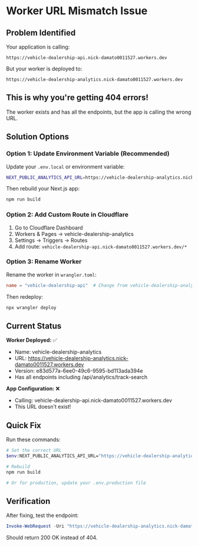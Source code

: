 # Worker URL Mismatch Issue

## Problem Identified

Your application is calling:
```
https://vehicle-dealership-api.nick-damato0011527.workers.dev
```

But your worker is deployed to:
```
https://vehicle-dealership-analytics.nick-damato0011527.workers.dev
```

## This is why you're getting 404 errors!

The worker exists and has all the endpoints, but the app is calling the wrong URL.

## Solution Options

### Option 1: Update Environment Variable (Recommended)

Update your `.env.local` or environment variable:

```bash
NEXT_PUBLIC_ANALYTICS_API_URL=https://vehicle-dealership-analytics.nick-damato0011527.workers.dev
```

Then rebuild your Next.js app:
```bash
npm run build
```

### Option 2: Add Custom Route in Cloudflare

1. Go to Cloudflare Dashboard
2. Workers & Pages → vehicle-dealership-analytics
3. Settings → Triggers → Routes
4. Add route: `vehicle-dealership-api.nick-damato0011527.workers.dev/*`

### Option 3: Rename Worker

Rename the worker in `wrangler.toml`:
```toml
name = "vehicle-dealership-api"  # Change from vehicle-dealership-analytics
```

Then redeploy:
```bash
npx wrangler deploy
```

## Current Status

**Worker Deployed:** ✅
- Name: vehicle-dealership-analytics
- URL: https://vehicle-dealership-analytics.nick-damato0011527.workers.dev
- Version: e83d577a-6ee0-49c6-9595-bd113ada394e
- Has all endpoints including /api/analytics/track-search

**App Configuration:** ❌
- Calling: vehicle-dealership-api.nick-damato0011527.workers.dev
- This URL doesn't exist!

## Quick Fix

Run these commands:

```bash
# Set the correct URL
$env:NEXT_PUBLIC_ANALYTICS_API_URL="https://vehicle-dealership-analytics.nick-damato0011527.workers.dev"

# Rebuild
npm run build

# Or for production, update your .env.production file
```

## Verification

After fixing, test the endpoint:
```powershell
Invoke-WebRequest -Uri "https://vehicle-dealership-analytics.nick-damato0011527.workers.dev/api/analytics/track-search" -Method POST -Headers @{"Content-Type"="application/json"} -Body '{"query":"test","source":"test","url":"test","user_agent":"test"}'
```

Should return 200 OK instead of 404.
